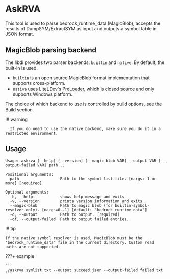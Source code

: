 # AskRVA

This tool is used to parse bedrock_runtime_data (MagicBlob), accepts the results of DumpSYM/ExtractSYM as input and outputs a symbol table in JSON format.

## MagicBlob parsing backend

The libdi provides two parser backends: `builtin` and `native`. By default, the built-in is used.

- `builtin` is an open source MagicBlob format implementation that supports cross-platform.
- `native` uses LiteLDev's [PreLoader](https://github.com/LiteLDev/Preloader), which is closed source and only supports Windows platform.

The choice of which backend to use is controlled by build options, see the Build section.

!!! warning

      If you do need to use the native backend, make sure you do it in a restricted environment.

## Usage

```
Usage: askrva [--help] [--version] [--magic-blob VAR] --output VAR [--output-failed VAR] path...

Positional arguments:
  path                  Path to the symbol list file. [nargs: 1 or more] [required]

Optional arguments:
  -h, --help            shows help message and exits
  -v, --version         prints version information and exits
  --magic-blob          Path to magic blob (for builtin-symbol-resolver only). [nargs=0..1] [default: "bedrock_runtime_data"]
  -o, --output          Path to output. [required]
  -of, --output-failed  Path to output failed entries.
```

!!! tip

    If the native symbol resolver is used, MagicBlob must be the "bedrock_runtime_data" file in the current directory. Custom read paths are not supported.

???+ example

    ```
    ./askrva symlist.txt --output succeed.json --output-failed failed.txt
    ```
